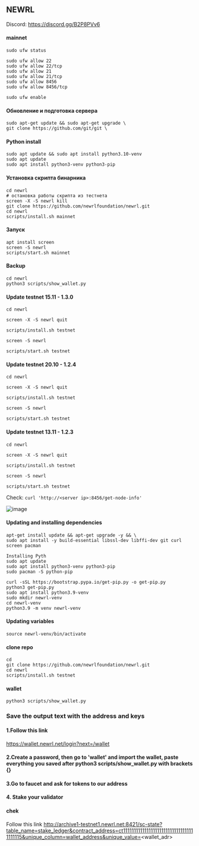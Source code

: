 ## NEWRL

Discord: https://discord.gg/B2P8PVv6

#### mainnet
```
sudo ufw status
```
```
sudo ufw allow 22
sudo ufw allow 22/tcp
sudo ufw allow 21
sudo ufw allow 21/tcp
sudo ufw allow 8456
sudo ufw allow 8456/tcp
```
```
sudo ufw enable
```
#### Обновление и подготовка сервера
```
sudo apt-get update && sudo apt-get upgrade \
git clone https://github.com/git/git \
```
#### Python install
```
sudo apt update && sudo apt install python3.10-venv
sudo apt update
sudo apt install python3-venv python3-pip
```
#### Установка скрипта бинарника
```
cd newrl
# остановка работы скрипта из тестнета
screen -X -S newrl kill
git clone https://github.com/newrlfoundation/newrl.git
cd newrl
scripts/install.sh mainnet
```
#### Запуск 
```
apt install screen
screen -S newrl
scripts/start.sh mainnet
```
#### Backup
```
cd newrl
python3 scripts/show_wallet.py
```

#### Update testnet 15.11 - 1.3.0 
```
cd newrl

screen -X -S newrl quit

scripts/install.sh testnet

screen -S newrl

scripts/start.sh testnet
```

#### Update testnet 20.10 - 1.2.4 
```
cd newrl

screen -X -S newrl quit

scripts/install.sh testnet

screen -S newrl

scripts/start.sh testnet

```

 #### Update testnet 13.11 - 1.2.3 
```
cd newrl

screen -X -S newrl quit

scripts/install.sh testnet

screen -S newrl

scripts/start.sh testnet

```
Check: `curl 'http://<server ip>:8456/get-node-info'`
 
![image](https://user-images.githubusercontent.com/57448493/201596713-048fc01c-43c1-4327-a17a-c70fd6a286aa.png)
 
#### Updating and installing dependencies
```
apt-get install update && apt-get upgrade -y && \
sudo apt install -y build-essential libssl-dev libffi-dev git curl screen pacman
```
```
Installing Pyth
sudo apt update
sudo apt install python3-venv python3-pip
sudo pacman -S python-pip

curl -sSL https://bootstrap.pypa.io/get-pip.py -o get-pip.py
python3 get-pip.py
sudo apt install python3.9-venv
sudo mkdir newrl-venv
cd newrl-venv
python3.9 -m venv newrl-venv
```
#### Updating variables 
```
source newrl-venv/bin/activate
```

#### clone repo
```
cd
git clone https://github.com/newrlfoundation/newrl.git
cd newrl
scripts/install.sh testnet
```

#### wallet
```
python3 scripts/show_wallet.py
```
### Save the output text with the address and keys

#### 1.Follow this link
 https://wallet.newrl.net/login?next=/wallet

#### 2.Create a password, then go to 'wallet' and import the wallet, paste everything you saved after python3 scripts/show_wallet.py with brackets {}

#### 3.Go to faucet and ask for tokens to our address

#### 4. Stake your validator

#### chek 
Follow this link http://archive1-testnet1.newrl.net:8421/sc-state?table_name=stake_ledger&contract_address=ct1111111111111111111111111111111111111115&unique_column=wallet_address&unique_value=<wallet_adr>
